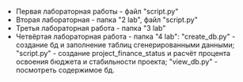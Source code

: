 - Первая лабораторная работы - файл "script.py"
- Вторая лабораторная - папка "2 lab", файл "script.py"
- Третья лабораторная работа - папка "3 lab"
- Четвёртая лабораторная работа - папка "4 lab": "create_db.py" - создание бд и заполнение таблиц сгенерированными данными; "script.py" - создание project_finance_status и расчёт процента освоения бюджета и стабильности проекта; "view_db.py" - посмотреть содержимое бд.
